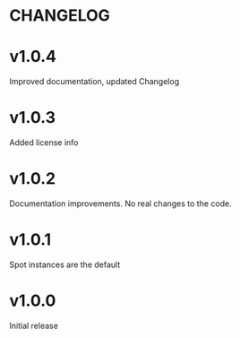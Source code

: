 # CHANGELOG

# v1.0.4

Improved documentation, updated Changelog

# v1.0.3

Added license info

# v1.0.2

Documentation improvements. No real changes to the code.

# v1.0.1

Spot instances are the default

# v1.0.0

Initial release
